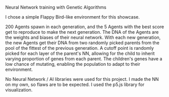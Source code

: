 Neural Network training with Genetic Algorithms

I chose a simple Flappy Bird-like environment for this showcase.

200 Agents spawn in each generation, and the 5 Agents with the best score get to reproduce to make the next generation.
The DNA of the Agents are the weights and biases of their neural network.
With each new generation, the new Agents get their DNA from two randomly picked parents from the pool of the fittest of the previous generation.
A cutoff point is randomly picked for each layer of the parent's NN, allowing for the child to inherit varying proportion of genes from each parent.
The children's genes have a low chance of mutating, enabling the population to adapt to their environment.

No Neural Network / AI libraries were used for this project. I made the NN on my own, so flaws are to be expected.
I used the p5.js library for visualization.
